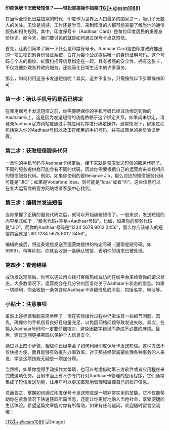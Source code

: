 **印度保號卡怎麽發短信？——轻松掌握操作指南[[TG💪+ @esim1088](https://t.me/s/esim1088)]**

在当今全球化日益加深的时代，印度作为世界上人口最多的国家之一，吸引了无数人的关注。无论是旅游、工作还是学习，来到印度的人都可能需要了解当地的通信服务和相关规则。其中，印度保号卡（Aadhaar Card）是每位印度居民的重要身份标识。而今天，我们要讨论的就是如何通过保号卡发送短信。

首先，让我们简单了解一下什么是印度保号卡。Aadhaar Card是由印度政府推出的一项生物识别身份验证系统，旨在为每个公民提供唯一的身份证明号码。这个号码与个人的指纹、虹膜扫描等信息绑定在一起，具有极高的安全性。拥有这张卡，不仅方便办理各种政府服务，还能简化日常生活中的许多事务。

那么，如何利用这张卡发送短信呢？其实，这并不复杂，只需按照以下步骤操作即可：

### 第一步：确认手机号码是否已绑定

在使用保号卡发送短信之前，你需要确保你的手机号码已经成功绑定到你的Aadhaar卡上。这是因为发送短信的功能依赖于这个绑定关系。如果尚未绑定，请登录Aadhaar官方网站或通过手机应用程序进行绑定操作。通常情况下，绑定过程包括输入你的Aadhaar号码以及正在使用的手机号码，并完成简单的身份验证步骤。

### 第二步：获取短信服务代码

一旦你的手机号码与Aadhaar卡绑定后，接下来就是获取发送短信的服务代码了。不同的服务提供商可能会有不同的代码，因此你需要根据自己的运营商来查找相应的短信服务代码。例如，如果你使用的是Reliance Jio，那么对应的短信服务代码可能是“JIO”；如果是Vodafone Idea，则可能是“Idea”或者“VI”。这些信息可以在各大运营商的官方网站或者客服中心找到。

### 第三步：编辑并发送短信

当你掌握了正确的服务代码之后，就可以开始编辑短信了。一般来说，发送短信的内容格式如下：“服务代码+空格+Aadhaar号码”。比如，如果你的服务代码是“JIO”，而你的Aadhaar号码是“1234 5678 9012 3456”，那么你应该输入的短信内容就是“JIO 1234 5678 9012 3456”。

编辑完成后，将这条短信发送至运营商提供的特定号码（通常是短号码，如9999）。稍等片刻，你就会收到一条确认短信，表明你的请求已被处理。

### 第四步：查询结果

成功发送短信后，你可以通过再次拨打客服热线或访问在线平台来检查你的请求状态。大多数情况下，运营商会在几分钟内回复你关于Aadhaar卡状态的信息。如果一切顺利，你会收到一条包含你Aadhaar卡详细信息的消息，包括名字、地址等。

### 小贴士：注意事项

虽然上述步骤看起来简单明了，但在实际操作过程中仍需注意一些细节问题。首先，确保你的手机信号良好且电量充足，以免因网络问题导致发送失败。其次，在输入Aadhaar号码时一定要仔细核对，避免因数字错误而造成不必要的麻烦。最后，建议定期更换密码以保护个人信息安全。

通过以上四个步骤，相信你已经学会了如何利用印度保号卡发送短信。这种方法不仅快捷方便，而且能够有效提升办事效率。对于那些经常需要处理各种事务的人来说，学会这项技能无疑是一项加分项。

当然啦，如果你觉得手动操作太繁琐，也可以考虑借助第三方软件或者应用程序来完成这项任务。目前市面上有不少专门针对Aadhaar卡管理的应用程序，它们通常集成了短信发送功能，让用户可以更加直观地管理和监控自己的账户信息。

总而言之，掌握如何通过印度保号卡发送短信是一项非常实用的技能。它不仅能帮助你在紧急情况下快速获取所需信息，还能让你更好地融入当地社会，享受便捷的生活体验。希望这篇文章能对你有所帮助，如果有任何疑问，欢迎随时留言交流哦！

[[TG💪+ @esim1088](https://t.me/s/esim1088) ![Image](https://i.postimg.cc/4NQfJmqS/Snipaste-2025-05-13-00-14-12.png)]